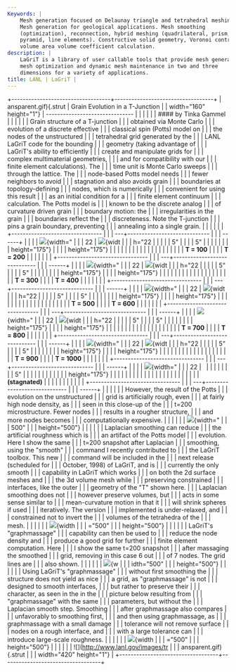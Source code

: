 ```yaml
---
Keywords: |
    Mesh generation focused on Delaunay triangle and tetrahedral meshing.
    Mesh generation for geological applications. Mesh smoothing
    (optimization), reconnection, hybrid meshing (quadrilateral, prism,
    pyramid, line elements). Constructive solid geometry, Voronoi control
    volume area volume coefficient calculation.
description: |
    LaGriT is a library of user callable tools that provide mesh generation,
    mesh optimization and dynamic mesh maintenance in two and three
    dimensions for a variety of applications.
title: LANL | LaGriT |
---
```


<div id="content-org">

+-----------------------------------+-----------------------------------+
| ansparent.gif){.strut             | Grain Evolution in a T-Junction   |
| width="160" height="1"}           | -------------------------------   |
|                                   |                                   |
|                                   | #### by Tinka Gammel              |
|                                   |                                   |
|                                   | Grain structure of a T-junction   |
|                                   | obtained via Monte Carlo          |
|                                   | evolution of a discrete effective |
|                                   | classical spin (Potts) model on   |
|                                   | the nodes of the unstructured     |
|                                   | tetrahedral grid generated by the |
|                                   | LANL LaGriT code for the bounding |
|                                   | geometry (taking advantage of     |
|                                   | LaGriT's ability to efficiently   |
|                                   | create and manipulate grids for   |
|                                   | complex multimaterial geometries, |
|                                   | and for compatibility with our    |
|                                   | finite element calculations). The |
|                                   | time unit is Monte Carlo sweeps   |
|                                   | through the lattice. The          |
|                                   | node-based Potts model needs      |
|                                   | fewer neighbors to avoid          |
|                                   | stagnation and also avoids grain  |
|                                   | boundaries at topology-defining   |
|                                   | nodes, which is numerically       |
|                                   | convenient for using this result  |
|                                   | as an initial condition for a     |
|                                   | finite element continuum          |
|                                   | calculation. The Potts model is   |
|                                   | known to be the discrete analog   |
|                                   | of curvature driven grain         |
|                                   | boundary motion: the              |
|                                   | irregularities in the grain       |
|                                   | boundaries reflect the            |
|                                   | discreteness. Note the T-junction |
|                                   | pins a grain boundary, preventing |
|                                   | annealing into a single grain.    |
|                                   |                                   |
|                                   | +-------------------------------- |
|                                   | ---+----------------------------- |
|                                   | ------+                           |
|                                   | | ![](images/tee0100.jpg){width=" |
|                                   | 22 | ![](images/tee0200.jpg){widt |
|                                   | h="22 |                           |
|                                   | | 5"                              |
|                                   |    | 5"                           |
|                                   |       |                           |
|                                   | | height="175"}                   |
|                                   |    | height="175"}                |
|                                   |       |                           |
|                                   | |                                 |
|                                   |    |                              |
|                                   |       |                           |
|                                   | | **T = 100**                     |
|                                   |    | **T = 200**                  |
|                                   |       |                           |
|                                   | +-------------------------------- |
|                                   | ---+----------------------------- |
|                                   | ------+                           |
|                                   | | ![](images/tee0300.jpg){width=" |
|                                   | 22 | ![](images/tee0400.jpg){widt |
|                                   | h="22 |                           |
|                                   | | 5"                              |
|                                   |    | 5"                           |
|                                   |       |                           |
|                                   | | height="175"}                   |
|                                   |    | height="175"}                |
|                                   |       |                           |
|                                   | |                                 |
|                                   |    |                              |
|                                   |       |                           |
|                                   | | **T = 300**                     |
|                                   |    | **T = 400**                  |
|                                   |       |                           |
|                                   | +-------------------------------- |
|                                   | ---+----------------------------- |
|                                   | ------+                           |
|                                   | | ![](images/tee0500.jpg){width=" |
|                                   | 22 | ![](images/tee0600.jpg){widt |
|                                   | h="22 |                           |
|                                   | | 5"                              |
|                                   |    | 5"                           |
|                                   |       |                           |
|                                   | | height="175"}                   |
|                                   |    | height="175"}                |
|                                   |       |                           |
|                                   | |                                 |
|                                   |    |                              |
|                                   |       |                           |
|                                   | | **T = 500**                     |
|                                   |    | **T = 600**                  |
|                                   |       |                           |
|                                   | +-------------------------------- |
|                                   | ---+----------------------------- |
|                                   | ------+                           |
|                                   | | ![](images/tee0700.jpg){width=" |
|                                   | 22 | ![](images/tee0800.jpg){widt |
|                                   | h="22 |                           |
|                                   | | 5"                              |
|                                   |    | 5"                           |
|                                   |       |                           |
|                                   | | height="175"}                   |
|                                   |    | height="175"}                |
|                                   |       |                           |
|                                   | |                                 |
|                                   |    |                              |
|                                   |       |                           |
|                                   | | **T = 700**                     |
|                                   |    | **T = 800**                  |
|                                   |       |                           |
|                                   | +-------------------------------- |
|                                   | ---+----------------------------- |
|                                   | ------+                           |
|                                   | | ![](images/tee0900.jpg){width=" |
|                                   | 22 | ![](images/tee1000.jpg){widt |
|                                   | h="22 |                           |
|                                   | | 5"                              |
|                                   |    | 5"                           |
|                                   |       |                           |
|                                   | | height="175"}                   |
|                                   |    | height="175"}                |
|                                   |       |                           |
|                                   | |                                 |
|                                   |    |                              |
|                                   |       |                           |
|                                   | | **T = 900**                     |
|                                   |    | **T = 1000**                 |
|                                   |       |                           |
|                                   | +-------------------------------- |
|                                   | ---+----------------------------- |
|                                   | ------+                           |
|                                   | | ![](images/tee1100.jpg){width=" |
|                                   | 22 |                              |
|                                   |       |                           |
|                                   | | 5"                              |
|                                   |    |                              |
|                                   |       |                           |
|                                   | | height="175"}                   |
|                                   |    |                              |
|                                   |       |                           |
|                                   | |                                 |
|                                   |    |                              |
|                                   |       |                           |
|                                   | | **(stagnated)**                 |
|                                   |    |                              |
|                                   |       |                           |
|                                   | +-------------------------------- |
|                                   | ---+----------------------------- |
|                                   | ------+                           |
|                                   |                                   |
|                                   | However, the result of the Potts  |
|                                   | evolution on the unstructured     |
|                                   | grid is artificially rough, even  |
|                                   | at fairly high node density, as   |
|                                   | seen in this close-up of the      |
|                                   | t=200 microstructure. Fewer nodes |
|                                   | results in a rougher structure,   |
|                                   | and more nodes becomes            |
|                                   | computationally expensive.        |
|                                   |                                   |
|                                   | ![](images/tee0200gr.jpg){width=" |
|                                   | 500"                              |
|                                   | height="500"}                     |
|                                   |                                   |
|                                   | Laplacian smoothing can reduce    |
|                                   | the artificial roughness which is |
|                                   | an artifact of the Potts model    |
|                                   | evolution. Here I show the same   |
|                                   | t=200 snapshot after Laplacian    |
|                                   | smoothing, using the "smooth"     |
|                                   | command I recently contributed to |
|                                   | the LaGriT toolbox. This new      |
|                                   | command will be included in the   |
|                                   | next release (scheduled for       |
|                                   | October, 1998) of LaGriT, and is  |
|                                   | currently the only smooth         |
|                                   | capability in LaGriT which works  |
|                                   | on both the 2d surface meshes and |
|                                   | the 3d volume mesh while          |
|                                   | preserving constrained            |
|                                   | interfaces, like the outer        |
|                                   | geometry of the "T" shown here.   |
|                                   | Laplacian smoothing does not      |
|                                   | however preserve volumes, but     |
|                                   | acts in some sense similar to     |
|                                   | mean-curvature motion in that it  |
|                                   | will shrink spheres if used       |
|                                   | iteratively. The version          |
|                                   | implemented is under-relaxed, and |
|                                   | constrained not to invert the     |
|                                   | volumes of the tetrahedra of the  |
|                                   | mesh.                             |
|                                   |                                   |
|                                   | ![](images/tee0200_lap.jpg){width |
|                                   | ="500"                            |
|                                   | height="500"}                     |
|                                   |                                   |
|                                   | LaGriT's "graphmassage"           |
|                                   | capability can then be used to    |
|                                   | reduce the node density and       |
|                                   | produce a good grid for further   |
|                                   | finite element computation. Here  |
|                                   | I show the same t=200 snapshot    |
|                                   | after massaging the smoothed      |
|                                   | grid, removing in this case 6 out |
|                                   | of 7 nodes. The grid lines are    |
|                                   | also shown.                       |
|                                   |                                   |
|                                   | ![](images/tee0200_lap_mas.jpg){w |
|                                   | idth="500"                        |
|                                   | height="500"}                     |
|                                   |                                   |
|                                   | Using LaGriT's "graphmassage"     |
|                                   | without first smoothing the       |
|                                   | structure does not yield as nice  |
|                                   | a grid, as "graphmassage" is not  |
|                                   | designed to smooth interfaces,    |
|                                   | but rather to preserve their      |
|                                   | character, as seen in the in the  |
|                                   | picture below resulting from      |
|                                   | "graphmassage" with the same      |
|                                   | parameters, but without the       |
|                                   | Laplacian smooth step. Smoothing  |
|                                   | after graphmassage also compares  |
|                                   | unfavorably to smoothing first,   |
|                                   | and then using graphmassage, as   |
|                                   | graphmassage with a small damage  |
|                                   | tolerance will not remove surface |
|                                   | nodes on a rough interface, and   |
|                                   | with a large tolerance can        |
|                                   | introduce large-scale roughness.  |
|                                   |                                   |
|                                   | ![](images/tee0200_mas.jpg){width |
|                                   | ="500"                            |
|                                   | height="500"}                     |
|                                   |                                   |
|                                   | ![](http://www.lanl.gov/images/tr |
|                                   | ansparent.gif){.strut             |
|                                   | width="420" height="1"}           |
+-----------------------------------+-----------------------------------+

</div>

